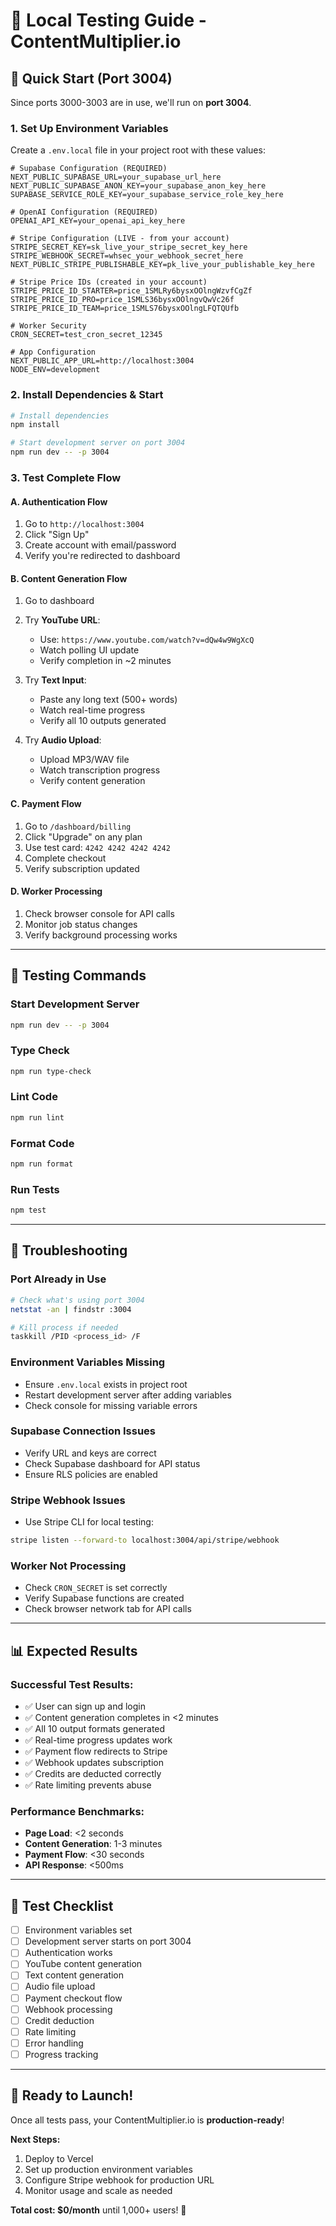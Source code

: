 # 🧪 Local Testing Guide - ContentMultiplier.io

## 🚀 Quick Start (Port 3004)

Since ports 3000-3003 are in use, we'll run on **port 3004**.

### 1. **Set Up Environment Variables**

Create a `.env.local` file in your project root with these values:

```env
# Supabase Configuration (REQUIRED)
NEXT_PUBLIC_SUPABASE_URL=your_supabase_url_here
NEXT_PUBLIC_SUPABASE_ANON_KEY=your_supabase_anon_key_here
SUPABASE_SERVICE_ROLE_KEY=your_supabase_service_role_key_here

# OpenAI Configuration (REQUIRED)
OPENAI_API_KEY=your_openai_api_key_here

# Stripe Configuration (LIVE - from your account)
STRIPE_SECRET_KEY=sk_live_your_stripe_secret_key_here
STRIPE_WEBHOOK_SECRET=whsec_your_webhook_secret_here
NEXT_PUBLIC_STRIPE_PUBLISHABLE_KEY=pk_live_your_publishable_key_here

# Stripe Price IDs (created in your account)
STRIPE_PRICE_ID_STARTER=price_1SMLRy6bysxOOlngWzvfCgZf
STRIPE_PRICE_ID_PRO=price_1SMLS36bysxOOlngvQwVc26f
STRIPE_PRICE_ID_TEAM=price_1SMLS76bysxOOlngLFQTQUfb

# Worker Security
CRON_SECRET=test_cron_secret_12345

# App Configuration
NEXT_PUBLIC_APP_URL=http://localhost:3004
NODE_ENV=development
```

### 2. **Install Dependencies & Start**

```bash
# Install dependencies
npm install

# Start development server on port 3004
npm run dev -- -p 3004
```

### 3. **Test Complete Flow**

#### A. **Authentication Flow**

1. Go to `http://localhost:3004`
2. Click "Sign Up"
3. Create account with email/password
4. Verify you're redirected to dashboard

#### B. **Content Generation Flow**

1. Go to dashboard
2. Try **YouTube URL**:
   - Use: `https://www.youtube.com/watch?v=dQw4w9WgXcQ`
   - Watch polling UI update
   - Verify completion in ~2 minutes

3. Try **Text Input**:
   - Paste any long text (500+ words)
   - Watch real-time progress
   - Verify all 10 outputs generated

4. Try **Audio Upload**:
   - Upload MP3/WAV file
   - Watch transcription progress
   - Verify content generation

#### C. **Payment Flow**

1. Go to `/dashboard/billing`
2. Click "Upgrade" on any plan
3. Use test card: `4242 4242 4242 4242`
4. Complete checkout
5. Verify subscription updated

#### D. **Worker Processing**

1. Check browser console for API calls
2. Monitor job status changes
3. Verify background processing works

---

## 🔧 Testing Commands

### **Start Development Server**

```bash
npm run dev -- -p 3004
```

### **Type Check**

```bash
npm run type-check
```

### **Lint Code**

```bash
npm run lint
```

### **Format Code**

```bash
npm run format
```

### **Run Tests**

```bash
npm test
```

---

## 🐛 Troubleshooting

### **Port Already in Use**

```bash
# Check what's using port 3004
netstat -an | findstr :3004

# Kill process if needed
taskkill /PID <process_id> /F
```

### **Environment Variables Missing**

- Ensure `.env.local` exists in project root
- Restart development server after adding variables
- Check console for missing variable errors

### **Supabase Connection Issues**

- Verify URL and keys are correct
- Check Supabase dashboard for API status
- Ensure RLS policies are enabled

### **Stripe Webhook Issues**

- Use Stripe CLI for local testing:

```bash
stripe listen --forward-to localhost:3004/api/stripe/webhook
```

### **Worker Not Processing**

- Check `CRON_SECRET` is set correctly
- Verify Supabase functions are created
- Check browser network tab for API calls

---

## 📊 Expected Results

### **Successful Test Results:**

- ✅ User can sign up and login
- ✅ Content generation completes in <2 minutes
- ✅ All 10 output formats generated
- ✅ Real-time progress updates work
- ✅ Payment flow redirects to Stripe
- ✅ Webhook updates subscription
- ✅ Credits are deducted correctly
- ✅ Rate limiting prevents abuse

### **Performance Benchmarks:**

- **Page Load**: <2 seconds
- **Content Generation**: 1-3 minutes
- **Payment Flow**: <30 seconds
- **API Response**: <500ms

---

## 🎯 Test Checklist

- [ ] Environment variables set
- [ ] Development server starts on port 3004
- [ ] Authentication works
- [ ] YouTube content generation
- [ ] Text content generation
- [ ] Audio file upload
- [ ] Payment checkout flow
- [ ] Webhook processing
- [ ] Credit deduction
- [ ] Rate limiting
- [ ] Error handling
- [ ] Progress tracking

---

## 🚀 Ready to Launch!

Once all tests pass, your ContentMultiplier.io is **production-ready**!

**Next Steps:**

1. Deploy to Vercel
2. Set up production environment variables
3. Configure Stripe webhook for production URL
4. Monitor usage and scale as needed

**Total cost: $0/month** until 1,000+ users! 🎉
